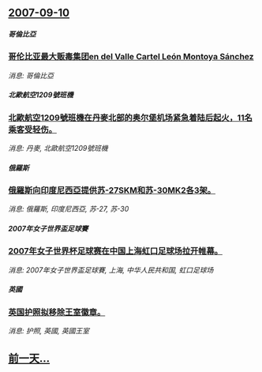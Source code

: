 ## [2007-09-10](/news/2007/09/10/index.md)

##### 哥倫比亞
### [哥伦比亚最大贩毒集团en del Valle Cartel León Montoya Sánchez](/news/2007/09/10/哥伦比亚最大贩毒集团en-del-Valle-Cartel-León-Montoya-Sánchez.md)
_消息: 哥倫比亞_

##### 北歐航空1209號班機
### [北歐航空1209號班機在丹麥北部的奥尔堡机场紧急着陆后起火，11名乘客受轻伤。](/news/2007/09/10/北歐航空1209號班機在丹麥北部的奥尔堡机场紧急着陆后起火-11名乘客受轻伤.md)
_消息: 丹麥, 北歐航空1209號班機_

##### 俄羅斯
### [俄羅斯向印度尼西亞提供苏-27SKM和苏-30MK2各3架。](/news/2007/09/10/俄羅斯向印度尼西亞提供苏-27SKM和苏-30MK2各3架.md)
_消息: 俄羅斯, 印度尼西亞, 苏-27, 苏-30_

##### 2007年女子世界盃足球賽
### [2007年女子世界杯足球赛在中国上海虹口足球场拉开帷幕。](/news/2007/09/10/2007年女子世界杯足球赛在中国上海虹口足球场拉开帷幕.md)
_消息: 2007年女子世界盃足球賽, 上海, 中华人民共和国, 虹口足球场_

##### 英國
### [英国护照拟移除王室徽章。](/news/2007/09/10/英国护照拟移除王室徽章.md)
_消息: 护照, 英國, 英國王室_

## [前一天...](/news/2007/09/9/index.md)

